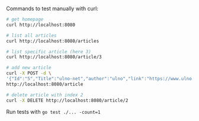 Commands to test manually with curl:
```bash
# get homepage
curl http://localhost:8080

# list all articles
curl http://localhost:8080/articles

# list specific article (here 3)
curl http://localhost:8080/article/3

# add new article
curl -X POST -d \
'{"Id":"5","Title":"ulno-net","author":"ulno","link":"https://www.ulno.net"}' \
http://localhost:8080/article

# delete article with index 2
curl -X DELETE http://localhost:8080/article/2
```

Run tests with `go test ./... -count=1`
